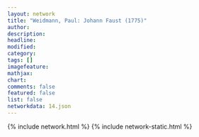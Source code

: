 ```yaml
---
layout: network
title: "Weidmann, Paul: Johann Faust (1775)"
author:
description:
headline:
modified:
category:
tags: []
imagefeature: 
mathjax: 
chart: 
comments: false
featured: false
list: false
networkdata: 14.json
---
```

{% include network.html %}
{% include network-static.html %}
